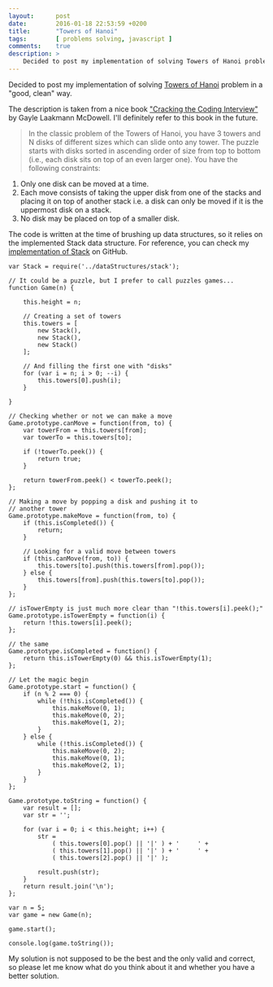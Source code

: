 ```yaml
---
layout:      post
date:        2016-01-18 22:53:59 +0200
title:       "Towers of Hanoi"
tags:        [ problems solving, javascript ]
comments:    true
description: >
    Decided to post my implementation of solving Towers of Hanoi problem
---
```

Decided to post my implementation of solving [Towers of Hanoi](https://en.wikipedia.org/wiki/Tower_of_Hanoi) problem in a "good, clean" way.

The description is taken from a nice book ["Cracking the Coding Interview"](http://www.amazon.com/Cracking-Coding-Interview-Programming-Questions/dp/098478280X) by Gayle Laakmann McDowell. I'll definitely refer to this book in the future.

> In the classic problem of the Towers of Hanoi, you have 3 towers and N disks of different sizes which can slide onto any tower. The puzzle starts with disks sorted in ascending order of size from top to bottom (i.e., each disk sits on top of an even larger one). You have the following constraints:
1. Only one disk can be moved at a time.
2. Each move consists of taking the upper disk from one of the stacks and placing it on top  of another stack i.e. a disk can only be moved if it is the uppermost disk on a stack.
3. No disk may be placed on top of a smaller disk.

The code is written at the time of brushing up data structures, so it relies on the implemented Stack data structure. For reference, you can check my [implementation of Stack](https://github.com/kuzzmi/problems/blob/master/dataStructures/stack.js) on GitHub.

```
var Stack = require('../dataStructures/stack');

// It could be a puzzle, but I prefer to call puzzles games...
function Game(n) {

    this.height = n;

    // Creating a set of towers
    this.towers = [
        new Stack(),
        new Stack(),
        new Stack()
    ];

    // And filling the first one with "disks"
    for (var i = n; i > 0; --i) {
        this.towers[0].push(i);
    }

}

// Checking whether or not we can make a move
Game.prototype.canMove = function(from, to) {
    var towerFrom = this.towers[from];
    var towerTo = this.towers[to];

    if (!towerTo.peek()) {
        return true;
    }

    return towerFrom.peek() < towerTo.peek();
};

// Making a move by popping a disk and pushing it to
// another tower
Game.prototype.makeMove = function(from, to) {
    if (this.isCompleted()) {
        return;
    }

    // Looking for a valid move between towers
    if (this.canMove(from, to)) {
        this.towers[to].push(this.towers[from].pop());
    } else {
        this.towers[from].push(this.towers[to].pop());
    }
};

// isTowerEmpty is just much more clear than "!this.towers[i].peek();"
Game.prototype.isTowerEmpty = function(i) {
    return !this.towers[i].peek();
};

// the same
Game.prototype.isCompleted = function() {
    return this.isTowerEmpty(0) && this.isTowerEmpty(1);
};

// Let the magic begin
Game.prototype.start = function() {
    if (n % 2 === 0) {
        while (!this.isCompleted()) {
            this.makeMove(0, 1);
            this.makeMove(0, 2);
            this.makeMove(1, 2);
        }
    } else {
        while (!this.isCompleted()) {
            this.makeMove(0, 2);
            this.makeMove(0, 1);
            this.makeMove(2, 1);
        }
    }
};

Game.prototype.toString = function() {
    var result = [];
    var str = '';

    for (var i = 0; i < this.height; i++) {
        str =
            ( this.towers[0].pop() || '|' ) + '     ' +
            ( this.towers[1].pop() || '|' ) + '     ' +
            ( this.towers[2].pop() || '|' );

        result.push(str);
    }
    return result.join('\n');
};

var n = 5;
var game = new Game(n);

game.start();

console.log(game.toString());
```

My solution is not supposed to be the best and the only valid and correct, so please let me know what do you think about it and whether you have a better solution.
